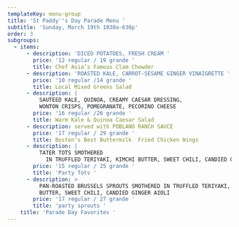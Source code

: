 ```yaml
---
templateKey: menu-group
title: 'St Paddy''s Day Parade Menu '
subtitle: 'Sunday, March 19th 1030a-630p'
order: 3
subgroups:
  - items:
      - description: 'DICED POTATOES, FRESH CREAM '
        price: '12 regular / 19 grande '
        title: Chef Asia’s Famous Clam Chowder
      - description: 'ROASTED KALE, CARROT-SESAME GINGER VINAIGRETTE '
        price: '10 regular /14 grande '
        title: Local Mixed Greens Salad
      - description: |
          SAUTEED KALE, QUINOA, CREAMY CAESAR DRESSING, 
          WONTON CRISPS, POMEGRANATE, PECORINO CHEESE  
        price: '16 regular /26 grande '
        title: Warm Kale & Quinoa Caesar Salad
      - description: served with POBLANO RANCH SAUCE
        price: '17 regular / 29 grande '
        title: Boston’s Best Buttermilk  Fried Chicken Wings
      - description: |
          TATER TOTS SMOTHERED
            IN TRUFFLED TERIYAKI, KIMCHI BUTTER, SWEET CHILI, CANDIED GINGER AIOLI
        price: '15 regular / 25 grande '
        title: 'Party Tots '
      - description: >
          PAN-ROASTED BRUSSELS SPROUTS SMOTHERED IN TRUFFLED TERIYAKI, KIMCHI
          BUTTER, SWEET CHILI, CANDIED GINGER AIOLI
        price: '17 regular / 27 grande '
        title: 'party sprouts '
    title: 'Parade Day Favorites '
---
```


